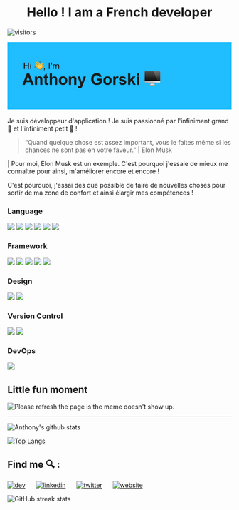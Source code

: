 <h1 align="center">Hello ! I am a French developer</h1>

![visitors](https://visitor-badge.glitch.me/badge?page_id=GorskiAnthony)

<img src="https://raw.githubusercontent.com/GorskiAnthony/GorskiAnthony/master/header.png" alt="banner">

Je suis développeur d'application ! Je suis passionné par l'infiniment grand 🌌 et l'infiniment petit 🐜 !

> “Quand quelque chose est assez important, vous le faites même si les chances ne sont pas en votre faveur.” | Elon Musk

| Pour moi, Elon Musk est un exemple. C'est pourquoi j'essaie de mieux me connaître pour ainsi, m'améliorer encore et encore !

C'est pourquoi, j'essai dès que possible de faire de nouvelles choses pour sortir de ma zone de confort et ainsi élargir mes compétences !

### Language

<p>
<img src="https://img.shields.io/badge/node.js%20-%2343853D.svg?&style=for-the-badge&logo=node.js&logoColor=white"/>
<img src="https://img.shields.io/badge/javascript%20-%23323330.svg?&style=for-the-badge&logo=javascript&logoColor=%23F7DF1E"/>
<img src="https://img.shields.io/badge/html5%20-%23E34F26.svg?&style=for-the-badge&logo=html5&logoColor=white"/>
<img src="https://img.shields.io/badge/css3%20-%231572B6.svg?&style=for-the-badge&logo=css3&logoColor=white"/>
<img src="https://img.shields.io/badge/php-%23777BB4.svg?&style=for-the-badge&logo=php&logoColor=white"/>
<img src="https://img.shields.io/badge/markdown-%23000000.svg?&style=for-the-badge&logo=markdown&logoColor=white"/>
</p>

### Framework

<p>
<img src="https://img.shields.io/badge/express.js%20-%23404d59.svg?&style=for-the-badge"/>
<img src="https://img.shields.io/badge/react%20-%2320232a.svg?&style=for-the-badge&logo=react&logoColor=%2361DAFB"/>
<img src="https://img.shields.io/badge/tailwindcss%20-%2338B2AC.svg?&style=for-the-badge&logo=tailwind-css&logoColor=white"/>
<img src="https://img.shields.io/badge/bootstrap%20-%23563D7C.svg?&style=for-the-badge&logo=bootstrap&logoColor=white"/>
<img src="https://img.shields.io/badge/jquery%20-%230769AD.svg?&style=for-the-badge&logo=jquery&logoColor=white"/>
</p>

### Design

<p>
<img src="https://img.shields.io/badge/adobe%20xd%20-%23FF26BE.svg?&style=for-the-badge&logo=adobe%20xd&logoColor=white"/>
<img src="https://img.shields.io/badge/figma%20-%23F24E1E.svg?&style=for-the-badge&logo=figma&logoColor=white"/>
</p>

### Version Control

<p>
<img src="https://img.shields.io/badge/git%20-%23F05033.svg?&style=for-the-badge&logo=git&logoColor=white"/>
<img src="https://img.shields.io/badge/github%20-%23121011.svg?&style=for-the-badge&logo=github&logoColor=white"/>
</p>

### DevOps

<p>
	<img src="https://img.shields.io/badge/docker%20-%230db7ed.svg?&style=for-the-badge&logo=docker&logoColor=white"/>
</p>

## Little fun moment

<img src='https://random-memer.herokuapp.com/' title="Meme" alt="Please refresh the page is the meme doesn't show up.">

---

![Anthony's github stats](https://github-readme-stats.vercel.app/api?username=GorskiAnthony&show_icons=true)

[![Top Langs](https://github-readme-stats.vercel.app/api/top-langs/?username=GorskiAnthony)](https://github.com/GorskiAnthony/github-readme-stats)

## Find me 🔍 :

<span style="padding-right: 20px">[<img src='https://cdn.jsdelivr.net/npm/simple-icons@3.0.1/icons/dev-dot-to.svg' alt='dev' height='40'>](https://dev.to/https://dev.to/gorskianthony)</span>
<span style="padding-right: 20px">
[<img src='https://cdn.jsdelivr.net/npm/simple-icons@3.0.1/icons/linkedin.svg' alt='linkedin' height='40'>](https://www.linkedin.com/in/https://www.linkedin.com/in/anthony-gorski/)</span>
<span style="padding-right: 20px">
[<img src='https://cdn.jsdelivr.net/npm/simple-icons@3.0.1/icons/twitter.svg' alt='twitter' height='40'>](https://twitter.com/https://twitter.com/Gorski_anthony)</span>
[<img src='https://cdn.jsdelivr.net/npm/simple-icons@3.0.1/icons/icloud.svg' alt='website' height='40'>](http://www.agorski.fr/)

![GitHub streak stats](https://github-readme-streak-stats.herokuapp.com/?user=GorskiAnthony)
